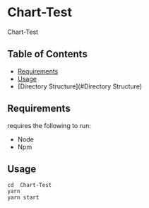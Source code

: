Chart-Test
=======
Chart-Test


Table of Contents
-----------------

  * [Requirements](#requirements)
  * [Usage](#usage)
  * [Directory Structure](#Directory Structure)

Requirements
------------

requires the following to run:

  * Node
  * Npm

Usage
-------

 ```
 cd  Chart-Test
 yarn 
 yarn start
 ```
